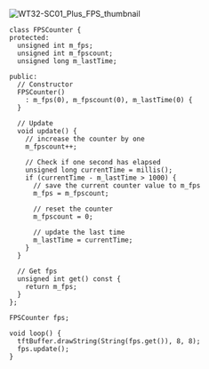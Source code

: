 ![WT32-SC01_Plus_FPS_thumbnail](https://github.com/thisoldcpu/WT32-SC01_Plus_FPS/assets/47921016/e9a3219f-8cad-404b-a53b-107eb6359979)

```
class FPSCounter {
protected:
  unsigned int m_fps;
  unsigned int m_fpscount;
  unsigned long m_lastTime;

public:
  // Constructor
  FPSCounter()
    : m_fps(0), m_fpscount(0), m_lastTime(0) {
  }

  // Update
  void update() {
    // increase the counter by one
    m_fpscount++;

    // Check if one second has elapsed
    unsigned long currentTime = millis();
    if (currentTime - m_lastTime > 1000) {
      // save the current counter value to m_fps
      m_fps = m_fpscount;

      // reset the counter
      m_fpscount = 0;

      // update the last time
      m_lastTime = currentTime;
    }
  }

  // Get fps
  unsigned int get() const {
    return m_fps;
  }
};
```

```
FPSCounter fps;
```

```
void loop() {
  tftBuffer.drawString(String(fps.get()), 8, 8);
  fps.update();
}
```
